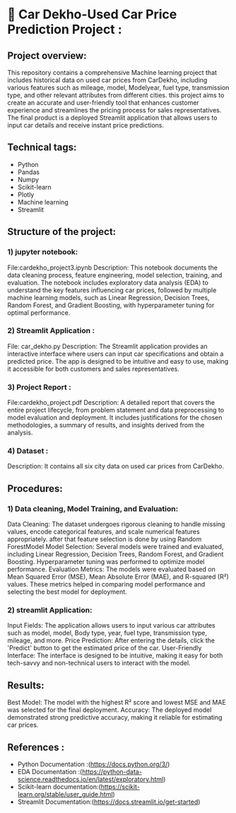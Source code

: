 # 🚙 Car Dekho-Used Car Price Prediction Project :

## Project overview:
This repository contains a comprehensive Machine learning project that includes historical data on used car prices from CarDekho, including various features such as mileage, model, Modelyear, fuel type, transmission type, and other relevant attributes from different cities. 
this project aims to create an accurate and user-friendly tool that enhances customer experience and streamlines the pricing process for sales representatives. The final product is a deployed Streamlit application that allows users to input car details and receive instant price predictions.
## Technical tags:
* Python
* Pandas
* Numpy
* Scikit-learn
* Plotly
* Machine learning
* Streamlit

## Structure of the project:
### 1) jupyter notebook:
File:cardekho_project3.ipynb
Description: This notebook documents the data cleaning process, feature engineering, model selection, training, and evaluation. The notebook includes exploratory data analysis (EDA) to understand the key features influencing car prices, followed by multiple machine learning models, such as Linear Regression, Decision Trees, Random Forest, and Gradient Boosting, with hyperparameter tuning for optimal performance.
### 2) Streamlit Application :
File: car_dekho.py
Description: The Streamlit application provides an interactive interface where users can input car specifications and obtain a predicted price. The app is designed to be intuitive and easy to use, making it accessible for both customers and sales representatives.
### 3) Project Report :
File:cardekho_project.pdf
Description: A detailed report that covers the entire project lifecycle, from problem statement and data preprocessing to model evaluation and deployment. It includes justifications for the chosen methodologies, a summary of results, and insights derived from the analysis.
### 4) Dataset : 
Description: It contains all six city data on used car prices from CarDekho. 
## Procedures:

### 1) Data cleaning, Model Training, and Evaluation:
Data Cleaning: The dataset undergoes rigorous cleaning to handle missing values, encode categorical features, and scale numerical features appropriately. after that feature selection is done by using Random ForestModel
Model Selection: Several models were trained and evaluated, including Linear Regression, Decision Trees, Random Forest, and Gradient Boosting. Hyperparameter tuning was performed to optimize model performance.
Evaluation Metrics: The models were evaluated based on Mean Squared Error (MSE), Mean Absolute Error (MAE), and R-squared (R²) values. These metrics helped in comparing model performance and selecting the best model for deployment.

### 2) streamlit Application:
Input Fields: The application allows users to input various car attributes such as  model, model, Body type, year, fuel type, transmission type, mileage, and more.
Price Prediction: After entering the details, click the 'Predict' button to get the estimated price of the car.
User-Friendly Interface: The interface is designed to be intuitive, making it easy for both tech-savvy and non-technical users to interact with the model.

## Results:
Best Model: The model with the highest R² score and lowest MSE and MAE was selected for the final deployment.
Accuracy: The deployed model demonstrated strong predictive accuracy, making it reliable for estimating car prices.

## References :
* Python Documentation :(https://docs.python.org/3/)
* EDA Documentation :(https://python-data-science.readthedocs.io/en/latest/exploratory.html)
* Scikit-learn documentation:(https://scikit-learn.org/stable/user_guide.html)
* Streamlit Documentation:(https://docs.streamlit.io/get-started)

